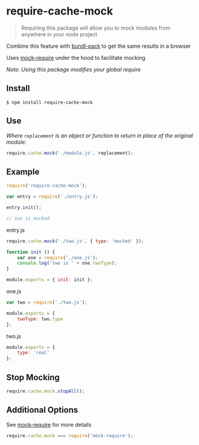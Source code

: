 # require-cache-mock

> Requiring this package will allow you to mock modules from anywhere in your node project

Combine this feature with [bundl-pack](https://github.com/seebigs/bundl-pack) to get the same results in a browser

Uses [mock-require](https://github.com/boblauer/mock-require) under the hood to facilitate mocking

*Note: Using this package modifies your global require*

## Install

```
$ npm install require-cache-mock
```

## Use

*Where `replacement` is an object or function to return in place of the original module:*

```js
require.cache.mock('./module.js', replacement);
```

## Example

```js
require('require-cache-mock');

var entry = require('./entry.js');

entry.init();

// two is mocked
```

entry.js
```js
require.cache.mock('./two.js', { type: 'mocked' });

function init () {
    var one = require('./one.js');
    console.log('two is ' + one.twoType);
}

module.exports = { init: init };
```

one.js
```js
var two = require('./two.js');

module.exports = {
    twoType: two.type
};
```

two.js
```js
module.exports = {
    type: 'real'
};
```

## Stop Mocking

```js
require.cache.mock.stopAll();
```

## Additional Options

See [mock-require](https://github.com/boblauer/mock-require) for more details

```js
require.cache.mock === require('mock-require');
```

